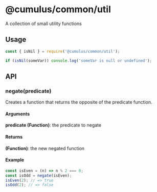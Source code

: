 # @cumulus/common/util

A collection of small utility functions

## Usage
```js
const { isNil } = require('@cumulus/common/util');

if (isNil(someVar)) console.log('someVar is null or undefined');
```

## API

### negate(predicate)

Creates a function that returns the opposite of the predicate function.

#### Arguments

**predicate (Function)**: the predicate to negate

#### Returns

**(Function)**: the new negated function

#### Example

```js
const isEven = (n) => n % 2 === 0;
const isOdd = negate(isEven);
isEven(2); // => true
isOdd(2); // => false
```
